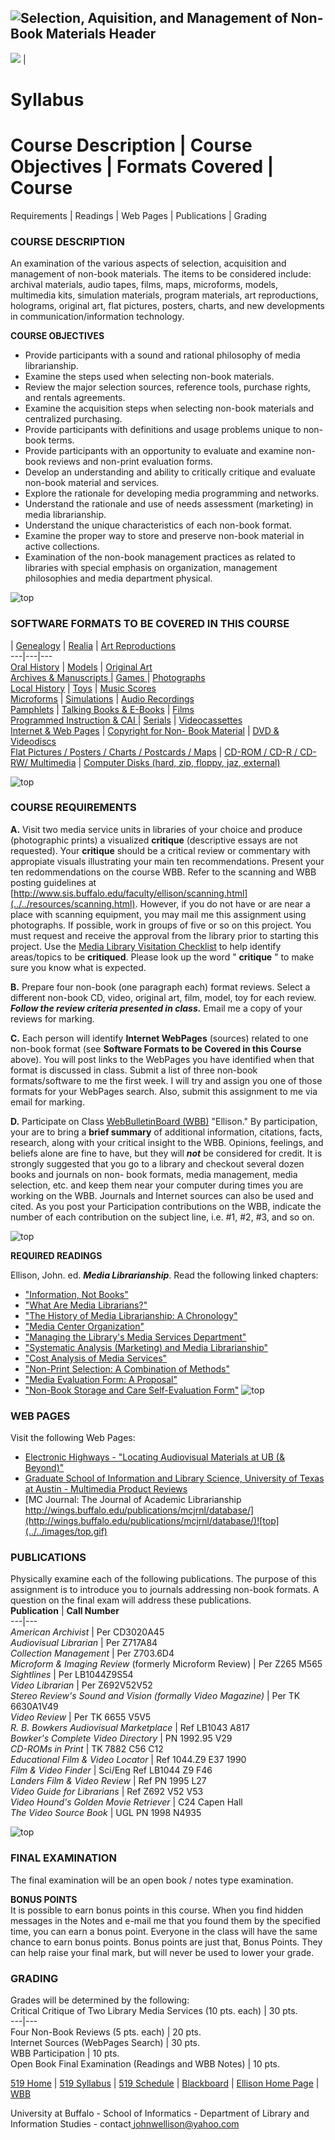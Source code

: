   ![Selection, Aquisition, and  Management of Non-Book Materials
Header](Ellison-Selection-Header.gif)  
---  
![](Ellison-Selection-bar1.gif) |

#  Syllabus

#  Course Description | Course Objectives | Formats Covered | Course
Requirements | Readings | Web Pages | Publications | Grading

###  COURSE DESCRIPTION

An examination of the various aspects of selection, acquisition and management
of non-book materials. The items to be considered include: archival materials,
audio tapes, films, maps, microforms, models, multimedia kits, simulation
materials, program materials, art reproductions, holograms, original art, flat
pictures, posters, charts, and new developments in communication/information
technology.

**COURSE OBJECTIVES**

  * Provide participants with a sound and rational philosophy of media librarianship.
  * Examine the steps used when selecting non-book materials.
  * Review the major selection sources, reference tools, purchase rights, and rentals agreements.
  * Examine the acquisition steps when selecting non-book materials and centralized purchasing.
  * Provide participants with definitions and usage problems unique to non-book terms.
  * Provide participants with an opportunity to evaluate and examine non-book reviews and non-print evaluation forms.
  * Develop an understanding and ability to critically critique and evaluate non-book material and services.
  * Explore the rationale for developing media programming and networks.
  * Understand the rationale and use of needs assessment (marketing) in media librarianship.
  * Understand the unique characteristics of each non-book format.
  * Examine the proper way to store and preserve non-book material in active collections.
  * Examination of the non-book management practices as related to libraries with special emphasis on organization, management philosophies and media department physical.

![top](../../images/top.gif)

###  SOFTWARE FORMATS TO BE COVERED IN THIS COURSE

| [Genealogy](formats/genealogy/genealogy.html) |
[Realia](formats/realia/Realia.html) | [Art
Reproductions](formats/artreproductions/Art_reprod.html)  
---|---|---  
[Oral History](formats/oralhistory/oralhist.htm) |
[Models](formats/models/mutimed.htm) | [Original
Art](formats/originalart/Original_Art.htm)  
[Archives & Manuscripts ](formats/archives/archival.html) | [Games
](formats/games/games.html) |
[Photographs](formats/photographs/Photographs.html)  
[Local History](formats/localhistory/localhis.htm) |
[Toys](formats/toys/toys.htm) | [Music
Scores](formats/musicscores/musicscores.html)  
[Microforms](formats/microforms/microforms.html) |
[Simulations](formats/simulations/simulat.htm) | [Audio
Recordings](formats/audiorec/Audio_Tapes.html)  
[Pamphlets](formats/pamphlets/Pamphlets.html) | [Talking Books &
E-Books](formats/talkingbooks/talkbks.html) |
[Films](formats/films/Films.html)  
[Programmed Instruction & CAI ](formats/programmedinstr/program.html) |
[Serials](formats/serials/serials.html) |
[Videocassettes](formats/video/videocass.html)  
[Internet & Web Pages](formats/internet/websites.html) | [Copyright for Non-
Book Material](formats/copyright/copyright.html) | [DVD &
Videodiscs](formats/dvd/Videodiscs.html)  
[Flat Pictures / Posters / Charts / Postcards /
Maps](formats/flatpictures/Flat_Pictures_Etc.html) | [CD-ROM / CD-R / CD-RW/
Multimedia](formats/cdrom/cd_rom.html) | [Computer Disks (hard, zip, floppy,
jaz, external)](formats/computerdisks/compdisks.html)  
  
![top](../../images/top.gif)

###  COURSE REQUIREMENTS

**A.** Visit two media service units in libraries of your choice and produce
(photographic prints) a visualized **critique** (descriptive essays are not
requested).   Your **critique** should be a critical review or commentary with
appropiate visuals illustrating your main ten recommendations.    Present your
ten redommendations on the course WBB. Refer to the scanning and WBB posting
guidelines at
[http://www.sis.buffalo.edu/faculty/ellison/scanning.html](../../resources/scanning.html).
However, if you do not have or are near a place with scanning equipment, you
may mail me this assignment using photographs.  If possible, work in groups of
five or so on this project. You must request and receive the approval from the
library prior to starting this project. Use the [Media Library Visitation
Checklist](519mediaevaluation.html) to help identify areas/topics to be
**critiqued**.   Please look up the word " **critique** " to make sure you
know what is expected.

**B.** Prepare four non-book (one paragraph each) format reviews.  Select a
different non-book CD, video, original art, film, model, toy for each review.
**_Follow the review criteria presented in class._** Email me a copy of your
reviews for marking.  

**C.** Each person will identify **Internet WebPages** (sources) related to
one non-book format (see **Software Formats to be Covered in this Course**
above).   You will post links to the WebPages you have identified when that
format is discussed in class.  Submit a list of three non-book
formats/software to me the first week.  I will try and assign you one of those
formats for your WebPages search. Also, submit this assignment to me via email
for marking.

**D.** Participate on Class [WebBulletinBoard
(WBB)](http://www.sis.buffalo.edu/scripts/sis/ellison/control/enter.htm)
"Ellison."  By participation, your are to bring a **brief summary** of
additional information, citations, facts, research, along with your critical
insight to the WBB.   Opinions, feelings, and beliefs alone are fine to have,
but they will **_not_** be considered for credit.   It is strongly suggested
that you go to a library and checkout several dozen books and journals on non-
book formats, media management, media selection, etc. and keep them near your
computer during times you are working on the WBB.  Journals and Internet
sources can also be used and cited.  As you post your Participation
contributions on the WBB, indicate the number of each contribution on the
subject line, i.e. #1, #2, #3, and so on.

![top](../../images/top.gif)

**REQUIRED READINGS**

Ellison, John. ed. **_Media Librarianship_**. Read the following linked
chapters:  

  * ["Information, Not Books"](readings/infonotbooks.html) 
  * ["What Are Media Librarians?"](readings/medialibs.html) 
  * ["The History of Media Librarianship: A Chronology"](readings/historymedialib.html) 
  * ["Media Center Organization"](readings/mediacentorg.html) 
  * ["Managing the Library's Media Services Department"](readings/managingmedsvs.html) 
  * ["Systematic Analysis (Marketing) and Media Librarianship"](readings/systematic.html) 
  * ["Cost Analysis of Media Services"](readings/costanalysis.html) 
  * ["Non-Print Selection: A Combination of Methods"](readings/nonprintselection.html) 
  * ["Media Evaluation Form: A Proposal"](readings/evalform.html) 
  * ["Non-Book Storage and Care Self-Evaluation Form"](readings/storagecare.html) ![top](../../images/top.gif)

###  WEB PAGES

Visit the following Web Pages:

  * [Electronic Highways - "Locating Audiovisual Materials at UB (& Beyond)"](http://www.buffalo.edu/reporter/vol28/vol28no10/eh.html) 
  * [Graduate School of Information and Library Science, University of Texas at Austin \- Multimedia Product Reviews](http://www.gslis.utexas.edu/%7Ekidnet/reviews/index.html) 
  * [MC Journal: The Journal of Academic Librarianship http://wings.buffalo.edu/publications/mcjrnl/database/](http://wings.buffalo.edu/publications/mcjrnl/database/)![top](../../images/top.gif)

###  PUBLICATIONS

Physically examine each of the following publications. The purpose of this
assignment is to introduce you to journals addressing non-book formats. A
question on the final exam will address these publications.  
  **Publication** | **Call Number**  
---|---  
_American Archivist_ |  Per CD3020A45  
_Audiovisual Librarian_ |  Per Z717A84  
_Collection Management_ |  Per Z703.6D4  
_Microform & Imaging Review_ (formerly Microform Review) | Per Z265 M565  
_Sightlines_ |  Per LB1044Z9S54  
_Video Librarian_ |  Per Z692V52V52  
_Stereo Review's Sound and Vision (formally Video Magazine)_ |  Per TK
6630A1V49  
_Video Review_ |  Per TK 6655 V5V5  
_R. B. Bowkers Audiovisual Marketplace_ |  Ref LB1043 A817  
_Bowker's Complete Video Directory_ |  PN 1992.95 V29  
_CD-ROMs in Print_ |  TK 7882 C56 C12  
_Educational Film & Video Locator_ | Ref 1044.Z9 E37 1990  
_Film & Video Finder_ | Sci/Eng Ref LB1044 Z9 F46  
_Landers Film & Video Review_ | Ref PN 1995 L27  
_Video Guide for Librarians_ |  Ref Z692 V52 V53  
_Video Hound's Golden Movie Retriever_ |  C24 Capen Hall  
_The Video Source Book_ |  UGL PN 1998 N4935  
[](http://sjcpl.lib.in.us/rhshomepage/multimedia.html)

![top](../../images/top.gif)

###  FINAL EXAMINATION

The final examination will be an open book / notes type examination.

**BONUS POINTS**  
It is possible to earn bonus points in this course.  When you find hidden
messages in the Notes and e-mail me that you found them by the specified time,
you can earn a bonus point.  Everyone in the class will have the same chance
to earn bonus points. Bonus points are just that, Bonus Points.  They can help
raise your final mark, but will never be used to lower your grade.

###  GRADING

Grades will be determined by the following:  
  Critical Critique of Two Library Media Services (10 pts. each) | 30 pts.  
---|---  
Four Non-Book Reviews (5 pts. each) | 20 pts.  
Internet Sources (WebPages Search) | 30 pts.  
WBB Participation | 10 pts.  
Open Book Final Examination (Readings and WBB Notes) | 10 pts.  
  
[519
Home](http://www.informatics.buffalo.edu/faculty/ellison/Syllabi/519Complete/519_home.html)
| [519
Syllabus](http://www.informatics.buffalo.edu/faculty/ellison/Syllabi/519Complete/519Syllabusnew.html)
| [519
Schedule](http://www.informatics.buffalo.edu/faculty/ellison/Syllabi/519Complete/519schedule.html)
| [Blackboard](http://ublearns.buffalo.edu/) | [Ellison Home
Page](http://www.informatics.buffalo.edu/faculty/ellison/ellison.html) |
[WBB](http://www.sis.buffalo.edu/scripts/sis/ellison/control/enter.htm)

University at Buffalo - School of Informatics - Department of Library and
Information Studies - contact[ johnwellison@yahoo.com
](mailto:johnwellison@yahoo.com)

